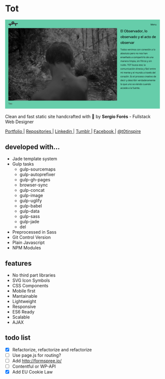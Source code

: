 # Tot
![ t0t.github.io/tot/ ](./screenshot.png)

Clean and fast static site handcrafted with :sparkling_heart: by **Sergio Forés** - Fullstack Web Designer

 [ Portfolio ](http://t0t.github.io/sergiofores/) | [ Repositories ](https://github.com/t0t/) | [ Linkedin ](https://www.linkedin.com/in/sergiofores/) | [ Tumblr ](http://www.tumblr.com/t0tfotos) | [ Facebook ](https://www.facebook.com/T0T-156415467869146/) | [ @t0tinspire ](https://twitter.com/t0tinspire/)

## developed with...
- Jade template system
- Gulp tasks
  - gulp-sourcemaps
  - gulp-autoprefixer
  - gulp-gh-pages
  - browser-sync
  - gulp-concat
  - gulp-image
  - gulp-uglify
  - gulp-babel
  - gulp-data
  - gulp-sass
  - gulp-jade
  - del
- Preprocessed in Sass
- Git Control Version
- Plain Javascript
- NPM Modules

## features
- No third part libraries
- SVG Icon Symbols
- CSS Components
- Mobile first
- Mantainable
- Lightweight
- Responsive
- ES6 Ready
- Scalable
- AJAX

## todo list
 - [x] Refactorize, refactorize and refactorize
 - [ ] Use page.js for routing?
 - [ ] Add http://formspree.io/
 - [ ] Contentful or WP-API
 - [x] Add EU Cookie Law
